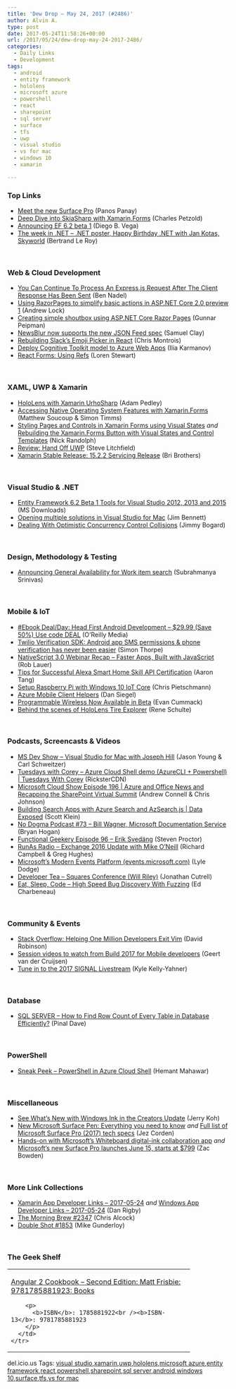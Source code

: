 ```yaml
---
title: 'Dew Drop – May 24, 2017 (#2486)'
author: Alvin A.
type: post
date: 2017-05-24T11:58:26+00:00
url: /2017/05/24/dew-drop-may-24-2017-2486/
categories:
  - Daily Links
  - Development
tags:
  - android
  - entity framework
  - hololens
  - microsoft azure
  - powershell
  - react
  - sharepoint
  - sql server
  - surface
  - tfs
  - uwp
  - visual studio
  - vs for mac
  - windows 10
  - xamarin

---
```

### <a name="top"></a>Top Links

  * <a href="http://blogs.windows.com/devices/2017/05/23/meet-new-surface-pro/?WT.mc_id=DX_MVP4025064" target="_blank">Meet the new Surface Pro</a> (Panos Panay)
  * <a href="https://blog.xamarin.com/deep-dive-skiasharp-xamarin-forms/" target="_blank">Deep Dive into SkiaSharp with Xamarin.Forms</a> (Charles Petzold)
  * <a href="https://blogs.msdn.microsoft.com/dotnet/2017/05/23/announcing-ef-6-2-beta-1/" target="_blank">Announcing EF 6.2 beta 1</a> (Diego B. Vega)
  * <a href="https://blogs.msdn.microsoft.com/dotnet/2017/05/23/the-week-in-net-net-poster-happy-birthday-net-with-jan-kotas-skyworld/" target="_blank">The week in .NET – .NET poster, Happy Birthday .NET with Jan Kotas, Skyworld</a> (Bertrand Le Roy)

&nbsp;

### <a name="web"></a>Web & Cloud Development

  * <a href="https://www.bennadel.com/blog/3275-you-can-continue-to-process-an-express-js-request-after-the-client-response-has-been-sent.htm" target="_blank">You Can Continue To Process An Express.js Request After The Client Response Has Been Sent</a> (Ben Nadel)
  * <a href="https://andrewlock.net/using-razorpages-to-simplify-basic-actions-in-asp-net-core-2-0-preview-1/" target="_blank">Using RazorPages to simplify basic actions in ASP.NET Core 2.0 preview 1</a> (Andrew Lock)
  * <a href="http://feedproxy.google.com/~r/gunnarpeipman/~3/KMxXSzCrhA8/" target="_blank">Creating simple shoutbox using ASP.NET Core Razor Pages</a> (Gunnar Peipman)
  * <a href="http://blog.newsblur.com/post/160982162270" target="_blank">NewsBlur now supports the new JSON Feed spec</a> (Samuel Clay)
  * <a href="https://slack.engineering/rebuilding-slacks-emoji-picker-in-react-bfbd8ce6fbfe?source=rss----58820b6d8904---4" target="_blank">Rebuilding Slack’s Emoji Picker in React</a> (Chris Montrois)
  * <a href="https://azure.microsoft.com/blog/deploy-cognitive-toolkit-model-to-azure-web-apps/" target="_blank">Deploy Cognitive Toolkit model to Azure Web Apps</a> (Ilia Karmanov)
  * <a href="https://css-tricks.com/react-forms-using-refs/" target="_blank">React Forms: Using Refs</a> (Loren Stewart)

&nbsp;

### <a name="silverlight"></a>XAML, UWP & Xamarin

  * <a href="https://xamarinhelp.com/hololens-xamarin-urhosharp/" target="_blank">HoloLens with Xamarin UrhoSharp</a> (Adam Pedley)
  * <a href="https://blogs.msdn.microsoft.com/mvpawardprogram/2017/05/23/xamarin-forms/" target="_blank">Accessing Native Operating System Features with Xamarin.Forms</a> (Matthew Soucoup & Simon Timms)
  * <a href="http://feedproxy.google.com/~r/NicksNetTravels/~3/_P_FRGXwDcU/post.aspx" target="_blank">Styling Pages and Controls in Xamarin Forms using Visual States</a> _and_ <a href="http://feedproxy.google.com/~r/NicksNetTravels/~3/5T9aZhkKYvg/post.aspx" target="_blank">Rebuilding the Xamarin.Forms Button with Visual States and Control Templates</a> (Nick Randolph)
  * <a href="http://allaboutwindowsphone.com/reviews/item/22214_Hand_Off_UWP.php" target="_blank">Review: Hand Off UWP</a> (Steve Litchfield)
  * <a href="https://releases.xamarin.com/stable-release-15-2-2/" target="_blank">Xamarin Stable Release: 15.2.2 Servicing Release</a> (Bri Brothers)

&nbsp;

### <a name="dotnet"></a>Visual Studio & .NET

  * <a href="http://www.microsoft.com/en-us/download/details.aspx?id=55259&WT.mc_id=DX_MVP4025064" target="_blank">Entity Framework 6.2 Beta 1 Tools for Visual Studio 2012, 2013 and 2015</a> (MS Downloads)
  * <a href="https://www.jimbobbennett.io/opening-multiple-solutions-in-visual-studio-for-mac/" target="_blank">Opening multiple solutions in Visual Studio for Mac</a> (Jim Bennett)
  * <a href="http://feedproxy.google.com/~r/GrabBagOfT/~3/-Xmk54jWCFg/" target="_blank">Dealing With Optimistic Concurrency Control Collisions</a> (Jimmy Bogard)

&nbsp;

### <a name="design"></a>Design, Methodology & Testing

  * <a href="https://blogs.msdn.microsoft.com/visualstudioalm/2017/05/23/announcing-general-availability-for-work-item-search/" target="_blank">Announcing General Availability for Work item search</a> (Subrahmanya Srinivas)

&nbsp;

### <a name="mobile"></a>Mobile & IoT

  * <a href="http://feedproxy.google.com/~r/oreilly/news/~3/qxHTMhJnOOA/0636920056966.do" target="_blank">#Ebook Deal/Day: Head First Android Development &#8211; $29.99 (Save 50%) Use code DEAL</a> (O&#8217;Reilly Media)
  * <a href="https://twilioinc.wpengine.com/2017/05/twilio-verification-sdk-android-app-sms-permissions-phone-verification-has-never-been-easier.html" target="_blank">Twilio Verification SDK: Android app SMS permissions & phone verification has never been easier</a> (Simon Thorpe)
  * <a href="https://www.nativescript.org/blog/nativescript-3.0-webinar-recap---faster-apps-built-with-javascript" target="_blank">NativeScript 3.0 Webinar Recap &#8211; Faster Apps, Built with JavaScript</a> (Rob Lauer)
  * <a href="https://developer.amazon.com/blogs/alexa/post/c135d095-dc1c-4a22-bd96-f61cc7171a41/tips-for-a-successful-alexa-smart-home-skill-api-certification" target="_blank">Tips for Successful Alexa Smart Home Skill API Certification</a> (Aaron Tang)
  * <a href="https://buildazure.com/2017/05/24/setup-raspberry-pi-with-windows-10-iot-core/" target="_blank">Setup Raspberry Pi with Windows 10 IoT Core</a> (Chris Pietschmann)
  * <a href="http://dansiegel.net/post/2017/05/23/azure-mobile-client-helpers" target="_blank">Azure Mobile Client Helpers</a> (Dan Siegel)
  * <a href="https://twilioinc.wpengine.com/2017/05/programmable-wireless-now-available-in-beta.html" target="_blank">Programmable Wireless Now Available in Beta</a> (Evan Cummack)
  * <a href="http://kodierer.blogspot.com/2017/05/behind-scenes-of-hololens-tire-explorer.html" target="_blank">Behind the scenes of HoloLens Tire Explorer</a> (Rene Schulte)

&nbsp;

### <a name="podcasts"></a>Podcasts, Screencasts & Videos

  * <a href="http://msdevshow.com/2017/05/visual-studio-for-mac/" target="_blank">MS Dev Show &#8211; Visual Studio for Mac with Joseph Hill</a> (Jason Young & Carl Schweitzer)
  * <a href="https://channel9.msdn.com/Shows/Tuesdays-With-Corey/Tuesdays-with-Corey-Azure-Cloud-Shell-demo-AzureCLI--Powershell?WT.mc_id=DX_MVP4025064" target="_blank">Tuesdays with Corey &#8211; Azure Cloud Shell demo (AzureCLI + Powershell) | Tuesdays With Corey</a> (RicksterCDN)
  * <a href="http://feeds.microsoftcloudshow.com/~r/microsoftcloudshowepisodes/~3/1Ep_sdLpLnI/196-azure-and-office-news-and-recapping-the-sharepoint-virtual-summit" target="_blank">Microsoft Cloud Show Episode 196 | Azure and Office News and Recapping the SharePoint Virtual Summit</a> (Andrew Connell & Chris Johnson)
  * <a href="https://channel9.msdn.com/Shows/Data-Exposed/Building-Search-Apps-with-Azure-Search-and-AzSearchjs?WT.mc_id=DX_MVP4025064" target="_blank">Building Search Apps with Azure Search and AzSearch.js | Data Exposed</a> (Scott Klein)
  * <a href="http://nodogmapodcast.bryanhogan.net/73-bill-wagner-microsoft-documentation-service/" target="_blank">No Dogma Podcast #73 &#8211; Bill Wagner, Microsoft Documentation Service</a> (Bryan Hogan)
  * <a href="https://www.functionalgeekery.com/episode-96-erik-svedang/" target="_blank">Functional Geekery Episode 96 – Erik Svedäng</a> (Steven Proctor)
  * <a href="http://feedproxy.google.com/~r/RunaAsRadioWma/~3/zaUuDLrAlbI/default.aspx" target="_blank">RunAs Radio &#8211; Exchange 2016 Update with Mike O&#8217;Neill</a> (Richard Campbell & Greg Hughes)
  * <a href="https://channel9.msdn.com/Blogs/Azure-in-the-Enterprise/Microsofts-Modern-Events-Platform-eventsmicrosoftcom?WT.mc_id=DX_MVP4025064" target="_blank">Microsoft&#8217;s Modern Events Platform (events.microsoft.com)</a> (Lyle Dodge)
  * <a href="http://developertea.simplecast.fm/episodes/70225-squares-conference-will-riley" target="_blank">Developer Tea &#8211; Squares Conference (Will Riley)</a> (Jonathan Cutrell)
  * <a href="http://developer.telerik.com/content-types/podcast/high-speed-bug-discovery-fuzzing/" target="_blank">Eat, Sleep, Code &#8211; High Speed Bug Discovery With Fuzzing</a> (Ed Charbeneau)

&nbsp;

### <a name="events"></a>Community & Events

  * <a href="https://stackoverflow.blog/2017/05/23/stack-overflow-helping-one-million-developers-exit-vim/" target="_blank">Stack Overflow: Helping One Million Developers Exit Vim</a> (David Robinson)
  * <a href="https://mobilefirstcloudfirst.net/2017/05/session-videos-watch-build-2017-mobile-developers/" target="_blank">Session videos to watch from Build 2017 for Mobile developers</a> (Geert van der Cruijsen)
  * <a href="https://twilioinc.wpengine.com/2017/05/2017-signal-livestream.html" target="_blank">Tune in to the 2017 SIGNAL Livestream</a> (Kyle Kelly-Yahner)

&nbsp;

### <a name="sql"></a>Database

  * <a href="https://blog.sqlauthority.com/2017/05/24/sql-server-find-row-count-every-table-database-efficiently/" target="_blank">SQL SERVER – How to Find Row Count of Every Table in Database Efficiently?</a> (Pinal Dave)

&nbsp;

### <a name="ps"></a>PowerShell

  * <a href="https://azure.microsoft.com/blog/sneak-peek-powershell-in-azure-cloud-shell/" target="_blank">Sneak Peek &#8211; PowerShell in Azure Cloud Shell</a> (Hemant Mahawar)

&nbsp;

### <a name="misc"></a>Miscellaneous

  * <a href="http://blogs.windows.com/buildingapps/2017/05/23/see-whats-new-windows-ink-creators-update/?WT.mc_id=DX_MVP4025064" target="_blank">See What’s New with Windows Ink in the Creators Update</a> (Jerry Koh)
  * <a href="http://feedproxy.google.com/~r/wmexperts/~3/wbP6wKcPC-w/everything-you-need-know-about-new-surface-pen" target="_blank">New Microsoft Surface Pen: Everything you need to know</a> _and_ <a href="http://feedproxy.google.com/~r/wmexperts/~3/XC-Y93kjIus/surface-pro-2017-specs" target="_blank">Full list of Microsoft Surface Pro (2017) tech specs</a> (Jez Corden)
  * <a href="http://feedproxy.google.com/~r/wmexperts/~3/HP6XPSmM2Yw/microsoft-whiteboard" target="_blank">Hands-on with Microsoft&#8217;s Whiteboard digital-ink collaboration app</a> _and_ <a href="http://feedproxy.google.com/~r/wmexperts/~3/UBGofqb5ZEo/microsofts-new-surface-pro-launches-june-15-starting-799" target="_blank">Microsoft&#8217;s new Surface Pro launches June 15, starts at $799</a> (Zac Bowden)

&nbsp;

### <a name="links"></a>More Link Collections

  * <a href="http://allaboutxamarin.com/2017/05/xamarin-app-developer-links-2017-05-24/" target="_blank">Xamarin App Developer Links &#8211; 2017-05-24</a> _and_ <a href="http://windowsappdev.com/2017/05/windows-app-developer-links-2017-05-24/" target="_blank">Windows App Developer Links &#8211; 2017-05-24</a> (Dan Rigby)
  * <a href="http://feedproxy.google.com/~r/ReflectivePerspective/~3/XlUxw3yinSo/" target="_blank">The Morning Brew #2347</a> (Chris Alcock)
  * <a href="http://afreshcup.com/home/2017/5/24/double-shot-1853.html" target="_blank">Double Shot #1853</a> (Mike Gunderloy)

&nbsp;

### <a name="shelf"></a>The Geek Shelf

<div id="scid:7dc1bd33-94bd-46fd-a20b-0131235bcd47:8e32d931-039e-4d1d-a10c-c81385ffc96d" class="wlWriterEditableSmartContent" style="float: none; padding-bottom: 0px; padding-top: 0px; padding-left: 0px; margin: 0px; display: inline; padding-right: 0px">
  <table cellspacing="0" cellpadding="2" width="400" border="0" unselectable="on">
    <tr>
      <td valign="top" width="400">
        <p>
          <a title="Angular 2 Cookbook - Second Edition: Matt Frisbie: 9781785881923: Books" href="http://www.amazon.com/exec/obidos/ASIN/1785881922/amavin-20">Angular 2 Cookbook &#8211; Second Edition: Matt Frisbie: 9781785881923: Books</a>
        </p>
        
        <p>
          <b>ISBN</b>: 1785881922<br /><b>ISBN-13</b>: 9781785881923
        </p>
      </td>
    </tr>
  </table>
</div>

<div id="scid:77ECF5F8-D252-44F5-B4EB-D463C5396A79:e158b36a-4727-4fb8-a3b0-db8eb06e0dd9" class="wlWriterEditableSmartContent" style="float: none; padding-bottom: 0px; padding-top: 0px; padding-left: 0px; margin: 0px; display: inline; padding-right: 0px">
  del.icio.us Tags: <a href="http://del.icio.us/popular/visual+studio" rel="tag">visual studio</a>,<a href="http://del.icio.us/popular/xamarin" rel="tag">xamarin</a>,<a href="http://del.icio.us/popular/uwp" rel="tag">uwp</a>,<a href="http://del.icio.us/popular/hololens" rel="tag">hololens</a>,<a href="http://del.icio.us/popular/microsoft+azure" rel="tag">microsoft azure</a>,<a href="http://del.icio.us/popular/entity+framework" rel="tag">entity framework</a>,<a href="http://del.icio.us/popular/react" rel="tag">react</a>,<a href="http://del.icio.us/popular/powershell" rel="tag">powershell</a>,<a href="http://del.icio.us/popular/sharepoint" rel="tag">sharepoint</a>,<a href="http://del.icio.us/popular/sql+server" rel="tag">sql server</a>,<a href="http://del.icio.us/popular/android" rel="tag">android</a>,<a href="http://del.icio.us/popular/windows+10" rel="tag">windows 10</a>,<a href="http://del.icio.us/popular/surface" rel="tag">surface</a>,<a href="http://del.icio.us/popular/tfs" rel="tag">tfs</a>,<a href="http://del.icio.us/popular/vs+for+mac" rel="tag">vs for mac</a>
</div>